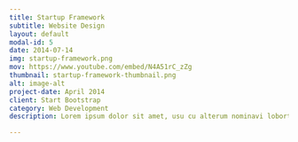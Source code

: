 ```yaml
---
title: Startup Framework
subtitle: Website Design
layout: default
modal-id: 5
date: 2014-07-14
img: startup-framework.png
mov: https://www.youtube.com/embed/N4A51rC_zZg
thumbnail: startup-framework-thumbnail.png
alt: image-alt
project-date: April 2014
client: Start Bootstrap
category: Web Development
description: Lorem ipsum dolor sit amet, usu cu alterum nominavi lobortis. At duo novum diceret. Tantas apeirian vix et, usu sanctus postulant inciderint ut, populo diceret necessitatibus in vim. Cu eum dicam feugiat noluisse.

---
```

